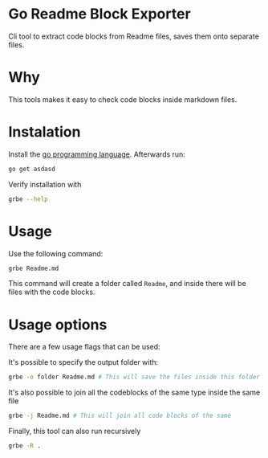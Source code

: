 # Go Readme Block Exporter
Cli tool to extract code blocks from Readme files, saves them onto separate files.

# Why
This tools makes it easy to check code blocks inside markdown files. 

# Instalation
Install the [go programming language](https://go.dev/doc/install). 
Afterwards run:

```sh
go get asdasd
```

 Verify installation with
 
 ```sh
grbe --help
 ```
 
# Usage

Use the following command:

```sh
grbe Readme.md
```

This command will create a folder called `Readme`, and inside there will be files with the code blocks.

# Usage options
There are a few usage flags that can be used:

It's possible to specify the output folder with:
``` sh
grbe -o folder Readme.md # This will save the files inside this folder
```

It's also possible to join all the codeblocks of the same type inside the same file
``` sh
grbe -j Readme.md # This will join all code blocks of the same
```

Finally, this tool can also run recursively

``` sh
grbe -R .
```



